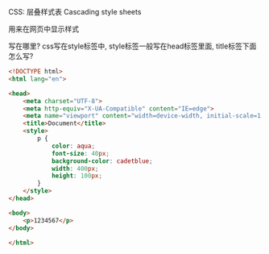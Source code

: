 CSS: 层叠样式表 Cascading style sheets

用来在网页中显示样式

写在哪里?
css写在style标签中, style标签一般写在head标签里面, title标签下面
怎么写?
```html
<!DOCTYPE html>
<html lang="en">

<head>
    <meta charset="UTF-8">
    <meta http-equiv="X-UA-Compatible" content="IE=edge">
    <meta name="viewport" content="width=device-width, initial-scale=1.0">
    <title>Document</title>
    <style>
        p {
            color: aqua;
            font-size: 40px;
            background-color: cadetblue;
            width: 400px;
            height: 100px;
        }
    </style>
</head>

<body>
    <p>1234567</p>
</body>

</html>
```

